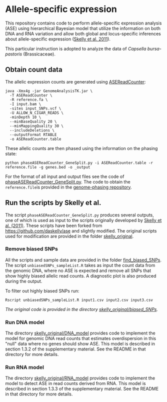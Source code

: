 # Allele-specific expression

This repository contains code to perform allele-specific expression analysis (ASE) using hierarchical Bayesian model that utilize the information on both DNA and RNA variation and allow both global and locus-specific inferences about allele-specific expression ([Skelly et al. 2011](https://dx.doi.org/10.1101/gr.119784.110)).

This particular instruction is adopted to analyze the data of *Capsella bursa-pastoris* (Brassicaceae). 


## Obtain count data

The allelic expression counts are generated using [ASEReadCounter](https://software.broadinstitute.org/gatk/gatkdocs/org_broadinstitute_gatk_tools_walkers_rnaseq_ASEReadCounter.php):

```
java -Xmx4g -jar GenomeAnalysisTK.jar \
  -T ASEReadCounter \
  -R reference.fa \
  -I input.bam \
  -sites input_SNPs.vcf \
  -U ALLOW_N_CIGAR_READS \
  -minDepth 10 \
  --minBaseQuality 20 \
  --minMappingQuality 30 \
  --includeDeletions \
  --outputFormat RTABLE 
  -o ASEReadCounter.table
```

These allelic counts are then phased using the information on the phasing state:

```
python phaseASEReadCounter_GeneSplit.py -i ASEReadCounter.table -r reference.file -g genes.bed -o _output
```

For the format of all input and output files see the code of [phaseASEReadCounter_GeneSplit.py](phaseASEReadCounter_GeneSplit.py). The code to obtain the `reference.file`is provided in the [genome-phasing repository](https://github.com/evodify/genome-phasing).


## Run the scripts by Skelly et al.

The script `phaseASEReadCounter_GeneSplit.py` produces several outputs, one of which is used as input to the scripts originally developed by [Skelly et al. (2011)](https://dx.doi.org/10.1101/gr.119784.110). These scripts have been forked from https://github.com/daskelly/ase and slightly modified. The original scripts used for modification are provided in the folder [skelly_original](skelly_original).


### Remove biased SNPs

All the scripts and sample data are provided in the folder [find_biased_SNPs](find_biased_SNPs).
The script `unbiasedSNPs_sampleList.R` takes as input the count data from the genomic DNA, where no ASE is expected and remove all SNPs that show highly biased allelic read counts. A diagnostic plot is also produced during the output.

To filter out highly biased SNPs run:

```
Rscript unbiasedSNPs_sampleList.R input1.csv input2.csv input3.csv 
```

*The original code is provided in the directory [skelly_original/biased_SNPs](skelly_original/biased_SNPs).*

### Run DNA model
The directory [skelly_original/DNA_model](skelly_original/DNA_model) provides code to implement the model
for genomic DNA read counts that estimates overdispersion in this "null" data where 
no genes should show ASE. This model is described in section 1.3.2 of the 
supplementary material. See the README in that directory for more details.

### Run RNA model
The directory [skelly_original/RNA_model](skelly_original/RNA_model) provides code to implement the model
to detect ASE in read counts derived from RNA. This model is described in section 1.3.3 
of the supplementary material. See the README in that directory for more details.

